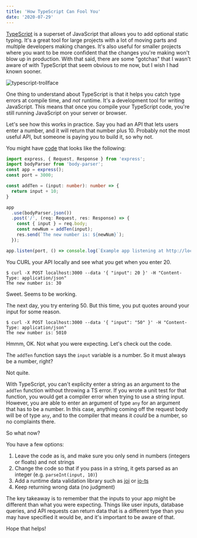 ```yaml
---
title: 'How TypeScript Can Fool You'
date: '2020-07-29'
---
```


[TypeScript](https://www.typescriptlang.org/) is a superset of JavaScript that allows you to add optional static typing. It's a great tool for large projects with a lot of moving parts and multiple developers making changes. It's also useful for smaller projects where you want to be more confident that the changes you're making won't blow up in production. With that said, there are some "gotchas" that I wasn't aware of with TypeScript that seem obvious to me now, but I wish I had known sooner.

<div class="flex justify-center my-8">
  <img src="/images/3/typescript-trollface.png" alt="typescript-trollface" class="h-56 rounded" />
</div>

One thing to understand about TypeScript is that it helps you catch type errors at compile time, and _not_ runtime. It's a development tool for writing JavaScript. This means that once you compile your TypeScript code, you're still running JavaScript on your server or browser.


Let's see how this works in practice. Say you had an API that lets users enter a number, and it will return that number plus 10. Probably not the most useful API, but someone is paying you to build it, so why not.

You might have [code](https://github.com/marcelkooi/typescript-example/blob/095eb7e1821e56389380a8e6b4b76e092d00ddea/src/index.ts) that looks like the following:

```typescript
import express, { Request, Response } from 'express';
import bodyParser from 'body-parser';
const app = express();
const port = 3000;

const addTen = (input: number): number => {
  return input + 10;
}

app
  .use(bodyParser.json())
  .post('/', (req: Request, res: Response) => {
    const { input } = req.body;
    const newNum = addTen(input);
    res.send(`The new number is: ${newNum}`);
  });

app.listen(port, () => console.log(`Example app listening at http://localhost:${port}`));
```

You CURL your API locally and see what you get when you enter 20.

```
$ curl -X POST localhost:3000 --data '{ "input": 20 }' -H "Content-Type: application/json"
The new number is: 30
```

Sweet. Seems to be working.

The next day, you try entering 50. But this time, you put quotes around your input for some reason.

```
$ curl -X POST localhost:3000 --data '{ "input": "50" }' -H "Content-Type: application/json"
The new number is: 5010
```

Hmmm, OK. Not what you were expecting. Let's check out the code.

The `addTen` function says the `input` variable is a number. So it must always be a number, right?

Not quite.

With TypeScript, you can't explicity enter a string as an argument to the `addTen` function without throwing a TS error. If you wrote a unit test for that function, you would get a compiler error when trying to use a string input. However, you are able to  enter an argument of type `any` for an argument that has to be a number. In this case, anything coming off the request body will be of type `any`, and to the compiler that means it _could_ be a number, so no complaints there.

So what now?

You have a few options:
1. Leave the code as is, and make sure you only send in numbers (integers or floats) and not strings
2. Change the code so that if you pass in a string, it gets parsed as an integer (e.g. `parseInt(input, 10)`)
3. Add a runtime data validation library such as [joi](https://github.com/sideway/joi) or [io-ts](https://github.com/gcanti/io-ts)
4. Keep returning wrong data (no judgment)

The key takeaway is to remember that the inputs to your app might be different than what you were expecting. Things like user inputs, database queries, and API requests can return data that is a different type than you may have specified it would be, and it's important to be aware of that.

Hope that helps!
